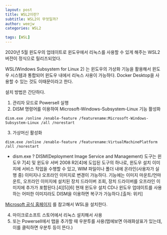 ```yaml
---
layout: post
title: WSL2이란?
subtitle: WSL2이 무엇일까?
author: weejw
categories: WSL2

tags: [WSL]
---
```


2020년 5월 윈도우의 업데이트로 윈도우에서 리눅스를 사용할 수 있게 해주는 WSL2 버전이 정식으로 릴리즈되었다. <br>

WSL(Windows Subsystem for Linux 2) 는 윈도우의 가상화 기능을 활용해서 윈도우 시스템과 통합되어 윈도우 내에서 리눅스 사용이 가능하다. 
Docker Desktop을 사용할 수 있는 것도 이때문이라고 한다.

설치 방법은 간단하다.

1. 관리자 모드로 Powersell 실행
2. DISM 명령어를 이용하여 Microsoft-Windows-Subsystem-Linux 기능 활성화
```shell
dism.exe /online /enable-feature /featurename:Microsoft-Windows-Subsystem-Linux /all /norestart
```
3. 가상머신 활성화
```shell
dism.exe /online /enable-feature /featurename:VirtualMachinePlatform /all /norestart
```

* dism.exe ?
DISM(Deployment Image Service and Management) 도구는 윈도우 7[4] 및 윈도우 서버 2008 R2[4]에 도입된 도구의 하나로, 윈도우 설치 이미지에 서비스 작업을 수행할 수 있고, WIM 파일이나 폴더 내에 온라인(사용자가 실행 중) 이미지나 오프라인 이미지로 변경이 가능하다. 기능에는 이미지 마운트/언마운트, 오프라인 이미지에 설치된 장치 드라이버 조회, 장치 드라이버를 오프라인 이미지에 추가가 포함된다.[4][5][6] 현재 윈도우 설치 CD나 윈도우 업데이트를 사용하는 어떠한 이미지라도 DISM을 이용하면 복구가 가능하다.[출처: 위키]

[Microsoft 공식 홈페이지](https://docs.microsoft.com/ko-kr/windows/wsl/install#step-4---download-the-linux-kernel-update-package) 를 참고해서 WSL을 설치한다.

4. 마이크로소프트 스토어에서 리눅스 설치해서 사용 
5. 또는 Powersell에서 탭을 추가할 때 우분투를 사용(탭에보면 아래화살표가 있는데, 이를 클릭하면 우분투 등이 뜬다.)


